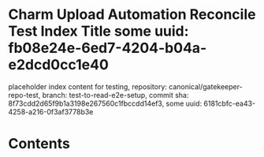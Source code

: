 # Charm Upload Automation Reconcile Test Index Title some uuid: fb08e24e-6ed7-4204-b04a-e2dcd0cc1e40
 placeholder index content for testing,  repository: canonical/gatekeeper-repo-test,  branch: test-to-read-e2e-setup,  commit sha: 8f73cdd2d65f9b1a3198e267560c1fbccdd14ef3,  some uuid: 6181cbfc-ea43-4258-a216-0f3af3778b3e

# Contents

